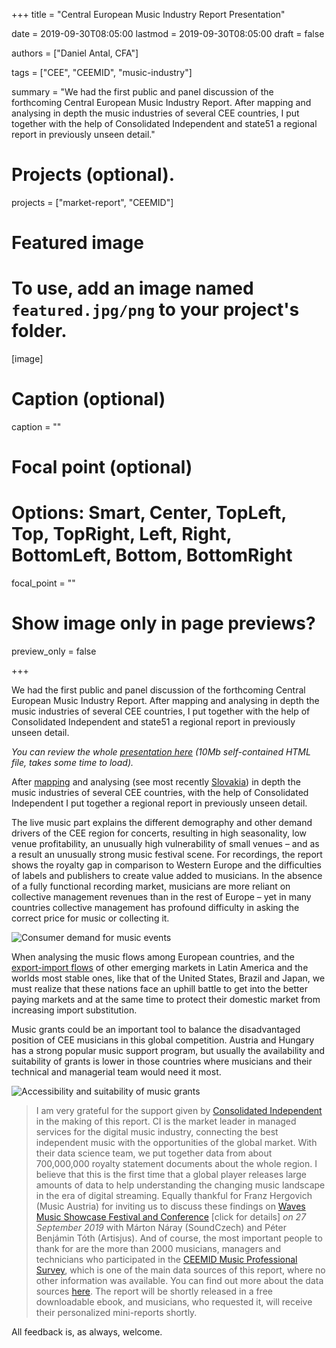 +++
title = "Central European Music Industry Report Presentation"

date = 2019-09-30T08:05:00
lastmod = 2019-09-30T08:05:00
draft = false

authors = ["Daniel Antal, CFA"]

tags = ["CEE", "CEEMID", "music-industry"]

summary = "We had the first public and panel discussion of the forthcoming Central European Music Industry Report.  After mapping and analysing in depth the music industries of several CEE countries, I put together with the help of Consolidated Independent and state51 a regional report in previously unseen detail."

# Projects (optional).
projects = ["market-report", "CEEMID"]

# Featured image
# To use, add an image named `featured.jpg/png` to your project's folder. 
[image]
  # Caption (optional)
  caption = ""

  # Focal point (optional)
  # Options: Smart, Center, TopLeft, Top, TopRight, Left, Right, BottomLeft, Bottom, BottomRight
  focal_point = ""

  # Show image only in page previews?
  preview_only = false

+++

We had the first public and panel discussion of the forthcoming Central European Music Industry Report.  After mapping and analysing in depth the music industries of several CEE countries, I put together with the help of Consolidated Independent and state51 a regional report in previously unseen detail.

*You can review the whole [presentation here](/presentation/CEE_Music_Report.html) (10Mb self-contained HTML file, takes some time to load).*

After [mapping](https://danielantal.eu/post/2016-04-20_makk15) and analysing (see most recently [Slovakia](https://danielantal.eu/publication/slovak_music_industry_2019/)) in depth the music industries of several CEE countries, with the help of Consolidated Independent I put together a regional report in previously unseen detail.

The live music part explains the different demography and other demand drivers of the CEE region for concerts, resulting in high seasonality, low venue profitability, an unusually high vulnerability of small venues – and as a result an unusually strong music festival scene.
For recordings, the report shows the royalty gap in comparison to Western Europe and the difficulties of labels and publishers to create value added to musicians.  In the absence of a fully functional recording market, musicians are more reliant on collective management revenues than in the rest of Europe – yet in many countries collective management has profound difficulty in asking the correct price for music or collecting it.

![Consumer demand for music events](img/ceemid/expenditure_private_cultural_cinema_theatre_concert_filled_plot.jpg)

When analysing the music flows among European countries, and the [export-import flows](https://danielantal.eu/post/cross_border_2019/) of other emerging markets in Latin America and the worlds most stable ones, like that of the United States, Brazil and Japan, we must realize that these nations face an uphill battle to get into the better paying markets and at the same time to protect their domestic market from increasing import substitution.

Music grants could be an important tool to balance the disadvantaged position of CEE musicians in this global competition.  Austria and Hungary has a strong popular music support program, but usually the availability and suitability of grants is lower in those countries where musicians and their technical and managerial team would need it most. 

![Accessibility and suitability of music grants](img/dataanimation/is_grant_animation_1000_no_loop.gif)

> I am very grateful for the support given by [Consolidated Independent](https://ci-info.com/) in the making of this report. CI is the market leader in managed services for the digital music industry, connecting the best independent music with the opportunities of the global market. With their data science team, we put together data from about 700,000,000 royalty statement documents about the whole region. I believe that this is the first time that a global player releases large amounts of data to help understanding the changing music landscape in the era of digital streaming. Equally thankful for Franz Hergovich (Music Austria) for inviting us to discuss these findings on [Waves Music Showcase Festival and Conference](https://danielantal.eu/talk/waves_2019/) [click for details] _on 27 September 2019_  with Márton Náray (SoundCzech) and Péter Benjámin Tóth (Artisjus). And of course, the most important people to thank for are the more than 2000 musicians, managers and technicians who participated in the [CEEMID Music Professional Survey](https://danielantal.eu/post/2019-06-07_ceemid_survey/), which is one of the main data sources of this report, where no other information was available. You can find out more about the data sources [here](https://danielantal.eu/usecase/). The report will be shortly released in a free downloadable ebook, and musicians, who requested it, will receive their personalized mini-reports shortly.

All feedback is, as always, welcome.
